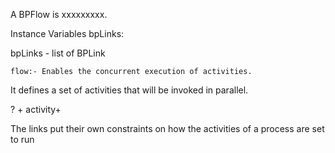 A BPFlow is xxxxxxxxx.

Instance Variables
	bpLinks:		<BPLink>

bpLinks
	- list of BPLink
	
	
	flow:- Enables the concurrent execution of activities. 
It defines a set of activities that will be invoked in parallel.

<flow> 
<links>? 
	<link name="NCName">+ 
</links> 
activity+ 
</flow> 

The links put their own constraints on how the activities of a process are set to run
